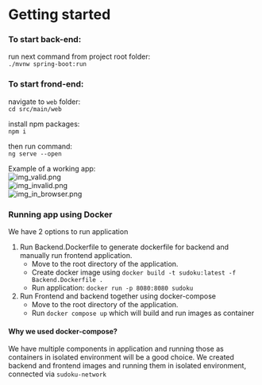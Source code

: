 # Getting started

### To start back-end:

run next command from project root folder:  
`./mvnw spring-boot:run`  

### To start frond-end:

navigate to `web` folder:   
`cd src/main/web`  

install npm packages:   
`npm i`

then run command:   
`ng serve --open`

Example of a working app:  
![img_valid.png](img_valid.png)  
![img_invalid.png](img_invalid.png)  
![img_in_browser.png](img_in_browser.png)  

### Running app using Docker
We have 2 options to run application
1. Run Backend.Dockerfile to generate dockerfile for backend and manually run frontend application.
   * Move to the root directory of the application.
   * Create docker image using `docker build -t sudoku:latest -f Backend.Dockerfile .`
   * Run application: `docker run -p 8080:8080 sudoku`
2. Run Frontend and backend together using docker-compose
   * Move to the root directory of the application.
   * Run `docker compose up` which will build and run images as container

#### Why we used docker-compose?
We have multiple components in application and running those as containers in isolated environment will be a good choice. We created backend and frontend images and running them in isolated environment, connected via `sudoku-network`


